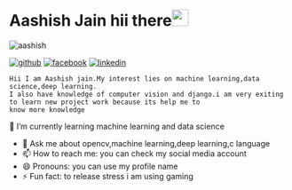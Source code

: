 # Aashish Jain hii there<img src="https://raw.githubusercontent.com/MartinHeinz/MartinHeinz/master/wave.gif" width="30px">

![aashish](https://www.iconfinder.com/data/icons/avatar-professions/160/coder-512.png)

[![github](http://i.imgur.com/0o48UoR.png)](https://github.com/Aashish095)
[![facebook](http://i.imgur.com/P3YfQoD.png)](https://www.facebook.com/profile.php?id=100005592709483)
[![linkedin](https://raw.githubusercontent.com/MartinHeinz/MartinHeinz/master/linkedin-3-16.png)](https://www.linkedin.com/in/aashish-jain-8b9838140)

```
Hii I am Aashish jain.My interest lies on machine learning,data science,deep learning.
I also have knowledge of computer vision and django.i am very exiting to learn new project work because its help me to
know more knowledge
```


 🌱 I’m currently learning machine learning and data science
- 💬 Ask me about opencv,machine learning,deep learning,c language
- 📫 How to reach me: you can check my social media account
- 😄 Pronouns: you can use my profile name
- ⚡ Fun fact: to release stress i am using gaming 

